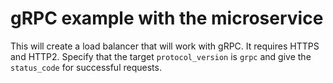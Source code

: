 # gRPC example with the microservice

This will create a load balancer that will work with gRPC. It requires HTTPS and HTTP2. Specify that the target `protocol_version` is `grpc` and give the `status_code` for successful requests.